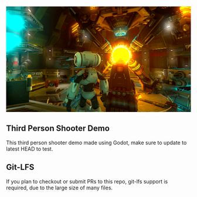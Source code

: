
![](screenshot.png)

## Third Person Shooter Demo

This third person shooter demo made using Godot, make sure to update to latest
HEAD to test.

## Git-LFS

If you plan to checkout or submit PRs to this repo, git-lfs support is
required, due to the large size of many files.